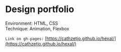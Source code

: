 # Design portfolio

Environment: HTML, CSS  
Technique: Animation, Flexbox  

`Link on gh-pages:` [https://cathzetjo.github.io/hexal/](https://cathzetjo.github.io/hexal/)
